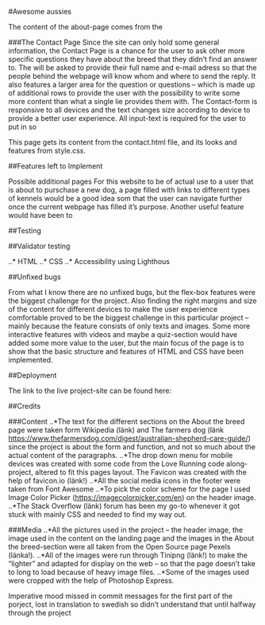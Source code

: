 #Awesome aussies



The content of the about-page comes from the 

###The Contact Page
Since the site can only hold some general information, the Contact Page is a chance for the user to ask other more specific questions they have about the breed that they didn’t find an answer to. The will be asked to provide their full name and e-mail adress so that the people behind the webpage will know whom and where to send the reply. 
It also features a larger area for the question or questions – which is made up of additional rows to provide the user with the possibility to write some more content than what a single lie provides them with. 
The Contact-form is responsive to all devices and the text changes size according to device to provide a better user experience. All input-text is required for the user to put in so 

This page gets its content from the contact.html file, and its looks and features from style.css. 


##Features left to Implement

Possible additional pages 
For this website to be of actual use to a user that is about to purschase a new dog, a page filled with links to different types of kennels would be a good idea som that the user can navigate further once the current webpage has filled it’s purpose. 
Another useful feature would have been to 


##Testing

##Validator testing

..* HTML
..* CSS
..* Accessibility using Lighthous

##Unfixed bugs

From what I know there are no unfixed bugs, but the flex-box features were the biggest challenge for the project. Also finding the right margins and size of the content for different devices to make the user experience comfortable proved to be the biggest challenge in this particular project – mainly because the feature consists of only texts and images. Some more interactive features with videos and maybe a quiz-section would have added some more value to the user, but the main focus of the page is to show that the basic structure and features of HTML and CSS have been implemented.

##Deployment

The link to the live project-site can be found here:

##Credits

###Content
..*The text for the different sections on the About the breed page were taken form Wikipedia (länk) and The farmers dog (länk https://www.thefarmersdog.com/digest/australian-shepherd-care-guide/) since the project is about the form and function, and not so much about the actual content of the paragraphs. 
..*The drop down menu for mobile devices was created with some code from the Love Running code along-project, altered to fit this pages layout. 
The Favicon was created with the help of favicon.io (länk!)
..*All the social media icons in the footer were taken from Font Awesome
..*To pick the color scheme for the page I used Image Color Picker (https://imagecolorpicker.com/en) on the header image. 
..*The Stack Overflow (länk) forum has been my go-to whenever it got stuck with mainly CSS and needed to find my way out. 

###Media
..*All the pictures used in the project – the header image, the image used in the content on the landing page and the images in the About the breed-section were all taken from the Open Source page Pexels (länka!). 
..*All of the images were run through Tinipng (länk!) to make the “lighter” and adapted for display on the web – so that the page doesn’t take to long to load because of heavy image files. 
..*Some of the images used were cropped with the help of Photoshop Express. 



Imperative mood missed in commit messages for the first part of the porject, lost in translation to swedish so didn’t understand that until halfway through the project

